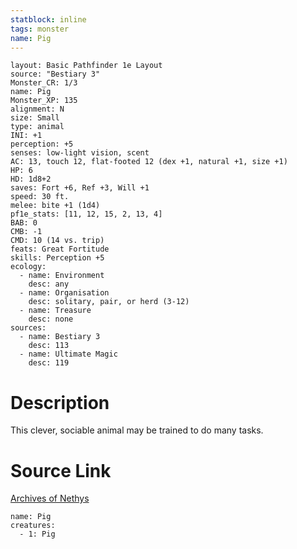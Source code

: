 ```yaml
---
statblock: inline
tags: monster
name: Pig
---
```

```statblock
layout: Basic Pathfinder 1e Layout
source: "Bestiary 3"
Monster_CR: 1/3
name: Pig
Monster_XP: 135
alignment: N
size: Small
type: animal
INI: +1
perception: +5
senses: low-light vision, scent
AC: 13, touch 12, flat-footed 12 (dex +1, natural +1, size +1)
HP: 6
HD: 1d8+2
saves: Fort +6, Ref +3, Will +1
speed: 30 ft.
melee: bite +1 (1d4)
pf1e_stats: [11, 12, 15, 2, 13, 4]
BAB: 0
CMB: -1
CMD: 10 (14 vs. trip)
feats: Great Fortitude
skills: Perception +5
ecology:
  - name: Environment
    desc: any
  - name: Organisation
    desc: solitary, pair, or herd (3-12)
  - name: Treasure
    desc: none
sources:
  - name: Bestiary 3
    desc: 113
  - name: Ultimate Magic
    desc: 119
```
# Description
This clever, sociable animal may be trained to do many tasks.
# Source Link
[Archives of Nethys](https://aonprd.com/MonsterDisplay.aspx?ItemName=Pig)
```encounter-table
name: Pig
creatures:
  - 1: Pig
```

